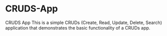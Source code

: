 # CRUDS-App
CRUDS App
This is a simple CRUDs (Create, Read, Update, Delete, Search) application that demonstrates the basic functionality of a CRUDs app.

